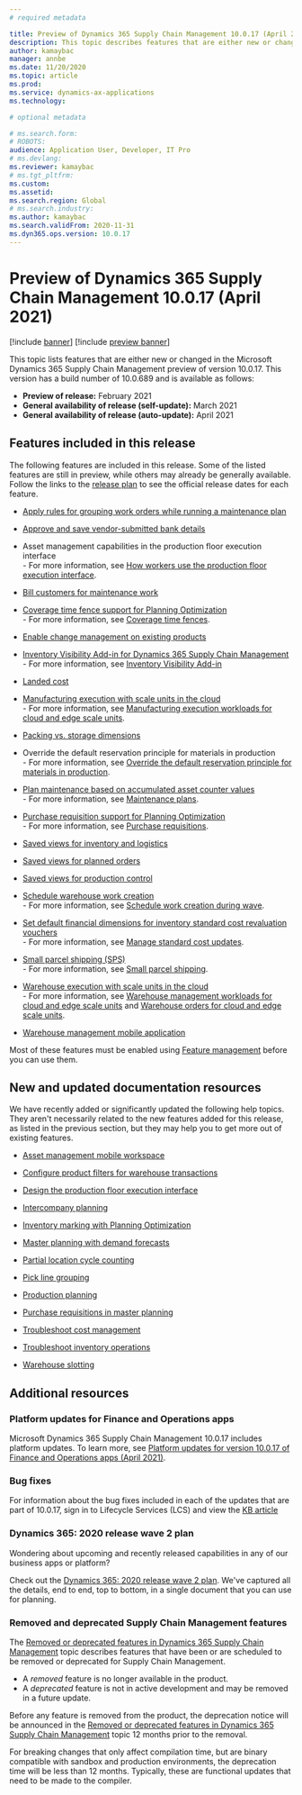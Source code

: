 ```yaml
---
# required metadata

title: Preview of Dynamics 365 Supply Chain Management 10.0.17 (April 2021) 
description: This topic describes features that are either new or changed in Dynamics 365 Supply Chain Management 10.0.17. 
author: kamaybac
manager: annbe
ms.date: 11/20/2020
ms.topic: article
ms.prod: 
ms.service: dynamics-ax-applications
ms.technology: 

# optional metadata

# ms.search.form: 
# ROBOTS: 
audience: Application User, Developer, IT Pro
# ms.devlang: 
ms.reviewer: kamaybac
# ms.tgt_pltfrm: 
ms.custom: 
ms.assetid: 
ms.search.region: Global
# ms.search.industry: 
ms.author: kamaybac
ms.search.validFrom: 2020-11-31 
ms.dyn365.ops.version: 10.0.17
---
```


# Preview of Dynamics 365 Supply Chain Management 10.0.17 (April 2021)

[!include [banner](../includes/banner.md)]
[!include [preview banner](../includes/preview-banner.md)]

This topic lists features that are either new or changed in the Microsoft Dynamics 365 Supply Chain Management preview of version 10.0.17. This version has a build number of 10.0.689 <!--KFM: Update to final build number --> and is available as follows:

- **Preview of release:** February 2021
- **General availability of release (self-update):** March 2021
- **General availability of release (auto-update):** April 2021

## Features included in this release

The following features are included in this release. Some of the listed features are still in preview, while others may already be generally available. Follow the links to the [release plan](https://docs.microsoft.com/dynamics365-release-plan/2020wave2/finance-operations/dynamics365-supply-chain-management/planned-features) to see the official release dates for each feature.

- [Apply rules for grouping work orders while running a maintenance plan](https://docs.microsoft.com/dynamics365-release-plan/2021wave1/finance-operations/dynamics365-supply-chain-management/apply-rules-grouping-work-orders-while-running-maintenance-plan)

- [Approve and save vendor-submitted bank details](https://docs.microsoft.com/dynamics365-release-plan/2021wave1/finance-operations/dynamics365-supply-chain-management/approve-save-vendor-submitted-bank-details) 

- Asset management capabilities in the production floor execution interface<br> - For more information, see [How workers use the production floor execution interface](../production-control/production-floor-execution-use.md).  <!-- KFM: Not yet published on release plan, but is ready. Should be in the next publish. -->

- [Bill customers for maintenance work](https://docs.microsoft.com/dynamics365-release-plan/2021wave1/finance-operations/dynamics365-supply-chain-management/bill-customers-maintenance-work)

- [Coverage time fence support for Planning Optimization](https://docs.microsoft.com/dynamics365-release-plan/2021wave1/finance-operations/dynamics365-supply-chain-management/coverage-time-fence-support-planning-optimization)<br> - For more information, see [Coverage time fences](../master-planning/planning-optimization/coverage-time-fence).

- [Enable change management on existing products](https://docs.microsoft.com/dynamics365-release-plan/2021wave1/finance-operations/dynamics365-supply-chain-management/enable-change-management-existing-products)

<!-- KFM: Add this when the feature appears in release plan at next update
- Enterprise-scale inventory performance improvements and archiving  -->

- [Inventory Visibility Add-in for Dynamics 365 Supply Chain Management](https://docs.microsoft.com/dynamics365-release-plan/2021wave1/finance-operations/dynamics365-supply-chain-management/inventory-visibility-add-in-dynamics-365-supply-chain-management)<br> - For more information, see [Inventory Visibility Add-in](../inventory/inventory-visibility.md)

- [Landed cost](https://docs.microsoft.com/dynamics365-release-plan/2021wave1/finance-operations/dynamics365-supply-chain-management/landed-cost)

- [Manufacturing execution with scale units in the cloud](https://docs.microsoft.com/dynamics365-release-plan/2021wave1/finance-operations/dynamics365-supply-chain-management/manufacturing-execution-scale-units-cloud)<br> - For more information, see [Manufacturing execution workloads for cloud and edge scale units](../cloud-edge/cloud-edge-workload-manufacturing.md).

- [Packing vs. storage dimensions](https://docs.microsoft.com/dynamics365-release-plan/2019wave2/dynamics365-supply-chain-management/packing-vs.-storage-dimensions)

- Override the default reservation principle for materials in production<br> - For more information, see [Override the default reservation principle for materials in production](../production-control/override-default-reservation-principle.md). <!-- KFM: Not yet published on release plan, but is ready. Should be in the next publish. -->

- [Plan maintenance based on accumulated asset counter values](https://docs.microsoft.com/dynamics365-release-plan/2021wave1/finance-operations/dynamics365-supply-chain-management/plan-maintenance-based-accumulated-asset-counter-values)<br> - For more information, see [Maintenance plans](../asset-management/preventive-and-reactive-maintenance/maintenance-plans.md).

- [Purchase requisition support for Planning Optimization](https://docs.microsoft.com/dynamics365-release-plan/2021wave1/finance-operations/dynamics365-supply-chain-management/purchase-requisition-support-planning-optimization)<br> - For more information, see [Purchase requisitions](../master-planning/planning-optimization/purchase-requisitions.md).

- [Saved views for inventory and logistics](https://docs.microsoft.com/dynamics365-release-plan/2021wave1/finance-operations/dynamics365-supply-chain-management/saved-views-inventory-logistics)

- [Saved views for planned orders](https://docs.microsoft.com/dynamics365-release-plan/2021wave1/finance-operations/dynamics365-supply-chain-management/saved-views-planned-orders)

- [Saved views for production control](https://docs.microsoft.com/dynamics365-release-plan/2021wave1/finance-operations/dynamics365-supply-chain-management/saved-views-production-control)

- [Schedule warehouse work creation](https://docs.microsoft.com/dynamics365-release-plan/2021wave1/finance-operations/dynamics365-supply-chain-management/schedule-warehouse-work-creation) <br> - For more information, see [Schedule work creation during wave](../warehousing/configure-wave-schedule-work-creation.md).

- [Set default financial dimensions for inventory standard cost revaluation vouchers](https://docs.microsoft.com/dynamics365-release-plan/2021wave1/finance-operations/dynamics365-supply-chain-management/set-default-financial-dimensions-inventory-standard-cost-revaluation-vouchers)<br> - For more information, see [Manage standard cost updates](../cost-management/manage-standard-cost-updates.md).

- [Small parcel shipping (SPS)](https://docs.microsoft.com/dynamics365-release-plan/2019wave2/dynamics365-supply-chain-management/small-package-shipping-sps)<br> - For more information, see [Small parcel shipping](../warehousing/small-parcel-shipping.md).

- [Warehouse execution with scale units in the cloud](https://docs.microsoft.com/dynamics365-release-plan/2021wave1/finance-operations/dynamics365-supply-chain-management/warehouse-execution-scale-units-cloud)<br> - For more information, see [Warehouse management workloads for cloud and edge scale units](../cloud-edge/cloud-edge-workload-warehousing.md) and [Warehouse orders for cloud and edge scale units](../cloud-edge/cloud-edge-warehouse-order.md).

- [Warehouse management mobile application](https://docs.microsoft.com/dynamics365-release-plan/2021wave1/finance-operations/dynamics365-supply-chain-management/warehouse-management-mobile-application)

Most of these features must be enabled using [Feature management](../../fin-ops-core/fin-ops/get-started/feature-management/feature-management-overview.md) before you can use them.

## New and updated documentation resources

We have recently added or significantly updated the following help topics. They aren't necessarily related to the new features added for this release, as listed in the previous section, but they may help you to get more out of existing features.

- [Asset management mobile workspace](../asset-management/set-up-asset-management-mobile.md)
- [Configure product filters for warehouse transactions](../warehousing/filters-and-filter-codes.md)
- [Design the production floor execution interface](../production-control/production-floor-execution-tabs.md)
- [Intercompany planning](../master-planning/planning-optimization/Intercompany-planning.md)
- [Inventory marking with Planning Optimization](../master-planning/planning-optimization/marking.md)
- [Master planning with demand forecasts](../master-planning/planning-optimization/demand-forecast.md)
- [Partial location cycle counting](../warehousing/partial-location-cycle-counting.md)
- [Pick line grouping](../warehousing/pick-line-grouping.md)
- [Production planning](../master-planning/planning-optimization/production-planning.md) <!--KFM: Remember to add YouTube link to this topic -->

- [Purchase requisitions in master planning](../master-planning/planning-optimization/purchase-requisitions.md)

- [Troubleshoot cost management](../cost-management/troubleshoot-costmanagement.md)

- [Troubleshoot inventory operations](../inventory/troubleshoot-inventory-operations.md)

- [Warehouse slotting](../warehousing/warehouse-slotting.md)

## Additional resources

### Platform updates for Finance and Operations apps

Microsoft Dynamics 365 Supply Chain Management 10.0.17 includes platform updates. To learn more, see [Platform updates for version 10.0.17 of Finance and Operations apps (April 2021)](../../fin-ops-core/dev-itpro/get-started/whats-new-platform-updates-10-0-17.md). <!--KFM: Confirm platform link -->

### Bug fixes

For information about the bug fixes included in each of the updates that are part of 10.0.17, sign in to Lifecycle Services (LCS) and view the [KB article](https://fix.lcs.dynamics.com/Issue/Details?bugId=528995&dbType=3&qc=267a545fabd24e111868bedc16716f5713a785ed096cdb6209526f41631e41db)<!--KFM: Get new KB link -->

### Dynamics 365: 2020 release wave 2 plan

Wondering about upcoming and recently released capabilities in any of our business apps or platform?

Check out the [Dynamics 365: 2020 release wave 2 plan](https://docs.microsoft.com/dynamics365-release-plan/2020wave2/index). We've captured all the details, end to end, top to bottom, in a single document that you can use for planning.

### Removed and deprecated Supply Chain Management features

The [Removed or deprecated features in Dynamics 365 Supply Chain Management](removed-deprecated-features-scm-updates.md) topic describes features that have been or are scheduled to be removed or deprecated for Supply Chain Management.

- A *removed* feature is no longer available in the product.
- A *deprecated* feature is not in active development and may be removed in a future update.

Before any feature is removed from the product, the deprecation notice will be announced in the [Removed or deprecated features in Dynamics 365 Supply Chain Management](removed-deprecated-features-scm-updates.md) topic 12 months prior to the removal.

For breaking changes that only affect compilation time, but are binary compatible with sandbox and production environments, the deprecation time will be less than 12 months. Typically, these are functional updates that need to be made to the compiler.
